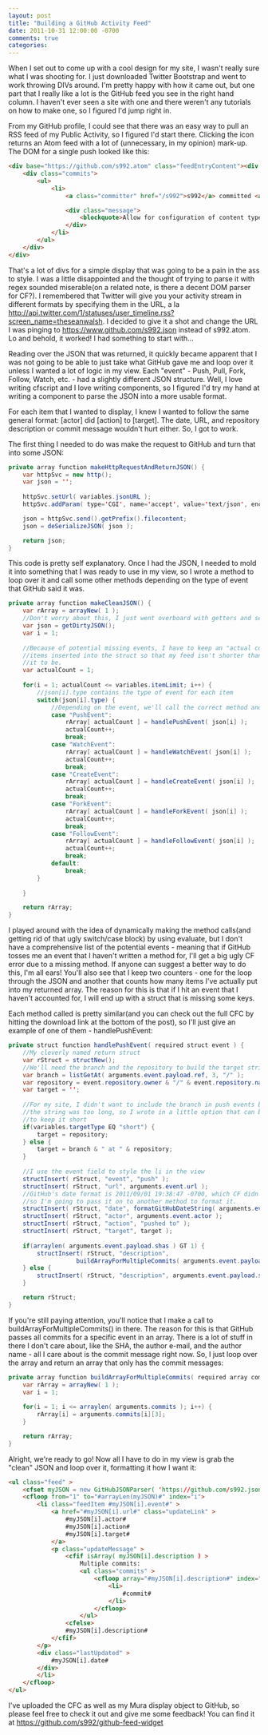 ```yaml
---
layout: post
title: "Building a GitHub Activity Feed"
date: 2011-10-31 12:00:00 -0700
comments: true
categories: 
---
```

When I set out to come up with a cool design for my site, I wasn't really sure what I was shooting for. I just downloaded Twitter Bootstrap and went to work throwing DIVs around. I'm pretty happy with how it came out, but one part that I really like a lot is the GitHub feed you see in the right hand column. I haven't ever seen a site with one and there weren't any tutorials on how to make one, so I figured I'd jump right in.

<!-- more -->

From my GitHub profile, I could see that there was an easy way to pull an RSS feed of my Public Activity, so I figured I'd start there. Clicking the icon returns an Atom feed with a lot of (unnecessary, in my opinion) mark-up. The DOM for a single push looked like this:

``` html
<div base="https://github.com/s992.atom" class="feedEntryContent"><div class="details">
	<div class="commits">
		<ul>
			<li>
				<a class="committer" href="/s992">s992</a> committed <a href="/s992/tweet-this/commit/c96859cf3930d33ace3e23783d17a186af96dce0">c96859c</a>

				<div class="message">
					<blockquote>Allow for configuration of content types to Tweet from, updated readme accordingly.</blockquote>
				</div>
			</li>
		</ul>
	</div>
</div>
```

That's a lot of divs for a simple display that was going to be a pain in the ass to style. I was a little disappointed and the thought of trying to parse it with regex sounded miserable(on a related note, is there a decent DOM parser for CF?). I remembered that Twitter will give you your activity stream in different formats by specifying them in the URL, a la http://api.twitter.com/1/statuses/user_timeline.rss?screen_name=theseanwalsh. I decided to give it a shot and change the URL I was pinging to https://www.github.com/s992.json instead of s992.atom. Lo and behold, it worked! I had something to start with...

Reading over the JSON that was returned, it quickly became apparent that I was not going to be able to just take what GitHub gave me and loop over it unless I wanted a lot of logic in my view. Each "event" - Push, Pull, Fork, Follow, Watch, etc. - had a slightly different JSON structure. Well, I love writing cfscript and I love writing components, so I figured I'd try my hand at writing a component to parse the JSON into a more usable format.

For each item that I wanted to display, I knew I wanted to follow the same general format: [actor] did [action] to [target]. The date, URL, and repository description or commit message wouldn't hurt either. So, I got to work.

The first thing I needed to do was make the request to GitHub and turn that into some JSON:

```java
private array function makeHttpRequestAndReturnJSON() {
	var httpSvc = new http();
	var json = '';
	
	httpSvc.setUrl( variables.jsonURL );
	httpSvc.addParam( type='CGI', name='accept', value='text/json', encoded='no' );

	json = httpSvc.send().getPrefix().filecontent;
	json = deSerializeJSON( json );

	return json;
}
```

This code is pretty self explanatory. Once I had the JSON, I needed to mold it into something that I was ready to use in my view, so I wrote a method to loop over it and call some other methods depending on the type of event that GitHub said it was.

```java
private array function makeCleanJSON() {
	var rArray = arrayNew( 1 );
	//Don't worry about this, I just went overboard with getters and setters
	var json = getDirtyJSON();
	var i = 1;
	
	//Because of potential missing events, I have to keep an "actual count" of
	//items inserted into the struct so that my feed isn't shorter than I want
	//it to be.
	var actualCount = 1;
	
	for(i = 1; actualCount <= variables.itemLimit; i++) {
		//json[i].type contains the type of event for each item
		switch(json[i].type) {
			//Depending on the event, we'll call the correct method and pass it the item in question
			case "PushEvent":
				rArray[ actualCount ] = handlePushEvent( json[i] );
				actualCount++;
				break;
			case "WatchEvent":
				rArray[ actualCount ] = handleWatchEvent( json[i] );
				actualCount++;
				break;
			case "CreateEvent":
				rArray[ actualCount ] = handleCreateEvent( json[i] );
				actualCount++;
				break;
			case "ForkEvent":
				rArray[ actualCount ] = handleForkEvent( json[i] );
				actualCount++;
				break;
			case "FollowEvent":
				rArray[ actualCount ] = handleFollowEvent( json[i] );
				actualCount++;
				break;
			default:
				break;
		}
		
	}

	return rArray;
}
```

I played around with the idea of dynamically making the method calls(and getting rid of that ugly switch/case block) by using evaluate, but I don't have a comprehensive list of the potential events - meaning that if GitHub tosses me an event that I haven't written a method for, I'll get a big ugly CF error due to a missing method. If anyone can suggest a better way to do this, I'm all ears! You'll also see that I keep two counters - one for the loop through the JSON and another that counts how many items I've actually put into my returned array. The reason for this is that if I hit an event that I haven't accounted for, I will end up with a struct that is missing some keys.

Each method called is pretty similar(and you can check out the full CFC by hitting the download link at the bottom of the post), so I'll just give an example of one of them - handlePushEvent:

```java
private struct function handlePushEvent( required struct event ) {
	//My cleverly named return struct
	var rStruct = structNew();
	//We'll need the branch and the repository to build the target string
	var branch = listGetAt( arguments.event.payload.ref, 3, "/" );
	var repository = event.repository.owner & "/" & event.repository.name;
	var target = '';
	
	//For my site, I didn't want to include the branch in push events because
	//the string was too long, so I wrote in a little option that can be set
	//to keep it short
	if(variables.targetType EQ "short") {
		target = repository;
	} else {
		target = branch & " at " & repository;
	}
	
	//I use the event field to style the li in the view
	structInsert( rStruct, "event", "push" );
	structInsert( rStruct, "url", arguments.event.url );
	//GitHub's date format is 2011/09/01 19:38:47 -0700, which CF didn't want to work with,
	//so I'm going to pass it on to another method to format it.
	structInsert( rStruct, "date", formatGitHubDateString( arguments.event.created_at ) );
	structInsert( rStruct, "actor", arguments.event.actor );
	structInsert( rStruct, "action", "pushed to" );
	structInsert( rStruct, "target", target );
	
	if(arraylen( arguments.event.payload.shas ) GT 1) {
		structInsert( rStruct, "description", 
	               buildArrayForMultipleCommits( arguments.event.payload.shas ) );
	} else {
		structInsert( rStruct, "description", arguments.event.payload.shas[1][3] );
	}

	return rStruct;
}
```

If you're still paying attention, you'll notice that I make a call to buildArrayForMultipleCommits() in there. The reason for this is that GitHub passes all commits for a specific event in an array. There is a lot of stuff in there I don't care about, like the SHA, the author e-mail, and the author name - all I care about is the commit message right now. So, I just loop over the array and return an array that only has the commit messages:

```java
private array function buildArrayForMultipleCommits( required array commits ) {
	var rArray = arrayNew( 1 );
	var i = 1;
	
	for(i = 1; i <= arraylen( arguments.commits ); i++) {
		rArray[i] = arguments.commits[i][3];
	}

	return rArray;
}
```

Alright, we're ready to go! Now all I have to do in my view is grab the "clean" JSON and loop over it, formatting it how I want it:

```html
<ul class="feed" >
	<cfset myJSON = new GitHubJSONParser( 'https://github.com/s992.json' ).getCleanJSON() />
	<cfloop from="1" to="#arrayLen(myJSON)#" index="i">
		<li class="feedItem #myJSON[i].event#" >
			<a href="#myJSON[i].url#" class="updateLink" >
				#myJSON[i].actor# 
				#myJSON[i].action# 
				#myJSON[i].target#
			</a>
			<p class="updateMessage" >
				<cfif isArray( myJSON[i].description ) >
					Multiple commits:
					<ul class="commits" >
						<cfloop array="#myJSON[i].description#" index="commit" >
							<li>
								#commit#
							</li>
						</cfloop>
					</ul>
				<cfelse>
				#myJSON[i].description#
			</cfif>
		</p>
		<div class="lastUpdated" >
			#myJSON[i].date#
		</div>
	    </li>
    </cfloop>
</ul>
```

I've uploaded the CFC as well as my Mura display object to GitHub, so please feel free to check it out and give me some feedback! You can find it at https://github.com/s992/github-feed-widget